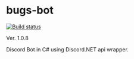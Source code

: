 # bugs-bot
[![Build status](https://ci.appveyor.com/api/projects/status/aladcn52i0pm0kf5?svg=true)](https://ci.appveyor.com/project/DallasCarraher/bugs-bot)

Ver. 1.0.8

Discord Bot in C# using Discord.NET api wrapper.
